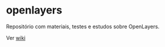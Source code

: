 openlayers
==========

Repositório com materiais, testes e estudos sobre OpenLayers.

Ver [wiki](https://github.com/coelhotopetudo/openlayers/wiki)
